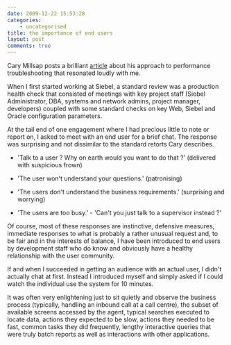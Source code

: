```yaml
---
date: 2009-12-22 15:53:28
categories:
    - uncategorised
title: the importance of end users
layout: post
comments: true
---
```

Cary Millsap posts a brilliant
[article](http://carymillsap.blogspot.com/2009/12/my-whole-system-is-slow-now-what.html)
about his approach to performance troubleshooting that resonated
loudly with me.

When I first started working at Siebel, a standard review was a
production health check that consisted of meetings with key project
staff (Siebel Administrator, DBA, systems and network admins, project
manager, developers) coupled with some standard checks on key Web,
Siebel and Oracle configuration parameters.

At the tail end of one engagement where I had precious little to note
or report on, I asked to meet with an end user for a brief chat. The
response was surprising and not dissimilar to the standard retorts
Cary describes.

- 'Talk to a user ? Why on earth would you want to do
that ?'  (delivered with suspicious frown)

- 'The user won't understand your questions.' (patronising)

- 'The users don't understand the business requirements.' (surprising
and worrying)

- 'The users are too busy.'  - 'Can't you just talk to a supervisor
instead ?'

Of course, most of these responses are instinctive, defensive measures,
immediate responses to what is probably a rather unusual request and, to
be fair and in the interests of balance, I have been introduced to end
users by development staff who do know and obviously have a healthy
relationship with the user community.

If and when I succeeded in getting an audience with an actual user, I
didn't actually chat at first.  Instead I introduced myself and simply
asked if I could watch the individual use the system for 10
minutes.

It was often very enlightening just to sit quietly and observe the
business process (typically, handling an inbound call at a call
centre), the subset of available screens accessed by the agent,
typical searches executed to locate data, actions they expected to be
slow, actions they needed to be fast, common tasks they did
frequently, lengthy interactive queries that were truly batch reports
as well as interactions with other applications.
